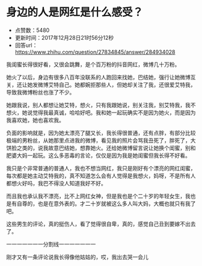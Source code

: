# 身边的人是网红是什么感受？
- 点赞数：5480
- 更新时间：2017年12月28日21时56分12秒
- 回答url：https://www.zhihu.com/question/27834845/answer/284934028
<body>
 <p data-pid="3t1cRKj3">我闺蜜长得很好看，又很会跳舞，是个百万粉的抖音网红，微博几十万粉。</p>
 <p data-pid="lcpMBs5W">她火了以后，身边有很多八百年没联系的人跑回来找她，巴结她，强行让她微博互关，还让她发微博艾特自己。她都婉拒那些人，但她却关注了我，还很爱艾特我，导致我微博粉丝也涨了不少。</p>
 <p data-pid="1-3sLTBy">她跟我说，别人都想让她艾特，想火，只有我跟她说，别关注我，别艾特我，我不想火，她说觉得我最真诚，哈哈好吧。我和她一起玩确实不是因为她火，而是因为我喜欢她，她也喜欢我。</p>
 <p data-pid="qk2VBlsR">负面的影响就是，因为她太漂亮了腿又长，我长得很普通，还有点胖，有部分比较极端的男粉丝，从她那里点进我的微博，看见我的照片会骂我丑死了，胖死了，大饼脸之类的，说我故意巴结她，想靠她火。还给她微博留言说让她换个闺蜜，别和肥婆大妈一起玩。这么多恶毒的言论，仅仅是因为我是她闺蜜但我长得不好看。</p>
 <p data-pid="qz9lSmgG">我只是个非常普通的普通人，我也不想当网红，我只是刚好有个漂亮的网红闺蜜，每次都是她主动艾特我的，真不知道怎么会有人觉得是我想火，妈呀，不是所有人都想火好吗，我巴不得没人知道我好不好。</p>
 <p data-pid="tVP73Cdy">而且我也承认我不漂亮，比不上网红女神，但是我也是个二十岁的年轻女生，我也是有自尊的，也是在意外表的。才二十岁就被这么多人叫大妈，大概也就只有我了吧。</p>
 <p data-pid="l5elcYa3">这些男生的评论，真的挺伤人，看了觉得很自卑，真的，感觉自己丑到要嫁不出去了。</p>
 <p data-pid="MWXBOuIm">一一一一一一一分割线一一一一一一一</p>
 <p data-pid="kMXDtfG5">刚才又有一条评论说我长得像他姑姑的，哎，我出去哭一会儿</p>
</body>
